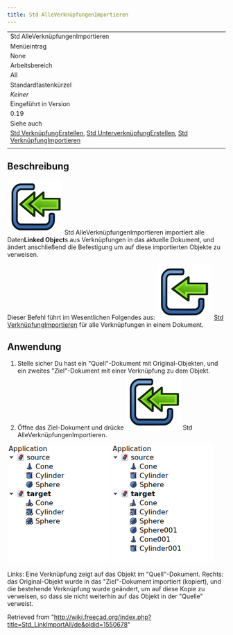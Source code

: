 ```yaml
---
title: Std AlleVerknüpfungenImportieren
---
```


|                                                                                                                                                                                                                           |
| ------------------------------------------------------------------------------------------------------------------------------------------------------------------------------------------------------------------------- |
| Std AlleVerknüpfungenImportieren                                                                                                                                                                                          |
| Menüeintrag                                                                                                                                                                                                               |
| None                                                                                                                                                                                                                      |
| Arbeitsbereich                                                                                                                                                                                                            |
| All                                                                                                                                                                                                                       |
| Standardtastenkürzel                                                                                                                                                                                                      |
| _Keiner_                                                                                                                                                                                                                  |
| Eingeführt in Version                                                                                                                                                                                                     |
| 0.19                                                                                                                                                                                                                      |
| Siehe auch                                                                                                                                                                                                                |
| [Std VerknüpfungErstellen](/Std_LinkMake/de "Std LinkMake/de"), [Std UnterverknüpfungErstellen](/Std_LinkMakeRelative/de "Std LinkMakeRelative/de"), [Std VerknüpfungImportieren](/Std_LinkImport/de "Std LinkImport/de") |
|                                                                                                                                                                                                                           |

## Beschreibung

![](/src/assets/images/Std_LinkImportAll.svg) Std AlleVerknüpfungenImportieren importiert alle Daten**Linked Object**s aus Verknüpfungen in das aktuelle Dokument, und ändert anschließend die Befestigung um auf diese importierten Objekte zu verweisen.

Dieser Befehl führt im Wesentlichen Folgendes aus: ![](/src/assets/images/Std_LinkImport.svg) [Std VerknüpfungImportieren](/Std_LinkImport/de "Std LinkImport/de") für alle Verknüpfungen in einem Dokument.

## Anwendung

1. Stelle sicher Du hast ein "Quell"-Dokument mit Original-Objekten, und ein zweites "Ziel"-Dokument mit einer Verknüpfung zu dem Objekt.
2. Öffne das Ziel-Dokument und drücke ![](/src/assets/images/Std_LinkImportAll.svg) Std AlleVerknüpfungenImportieren.

![](/src/assets/images/Std_Link_tree_import_all_1_example.png) ![](/src/assets/images/Std_Link_tree_import_all_2_example.png)

Links: Eine Verknüpfung zeigt auf das Objekt im "Quell"-Dokument. Rechts: das Original-Objekt wurde in das "Ziel"-Dokument importiert (kopiert), und die bestehende Verknüpfung wurde geändert, um auf diese Kopie zu verweisen, so dass sie nicht weiterhin auf das Objekt in der "Quelle" verweist.

Retrieved from "<http://wiki.freecad.org/index.php?title=Std_LinkImportAll/de&oldid=1550678>"
